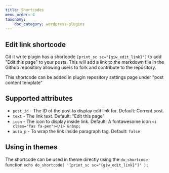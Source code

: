 ```yaml
---
title: Shortcodes
menu_order: 4
taxonomy:
    doc_category: wordpress-plugins
---
```


## Edit link shortcode

Git it write plugin has a shortcode `[print_sc sc="{giw_edit_link}"]` to add "Edit this page" to your posts. This will add a link to the markdown file in the Github repository allowing users to fork and contribute to the repository.

This shortcode can be added in plugin repository settings page under "post content template"

## Supported attributes

* `post_id` - The ID of the post to display edit link for. Default: Current post.
* `text` - The link text. Default: "Edit this page"
* `icon` - The icon to display inside link. Default: A fontawesome icon `<i class="fas fa-pen"></i> &nbsp; `
* `auto_p` - To wrap the link inside paragraph tag. Default: `false`

## Using in themes

The shortcode can be used in theme directly using the `do_shortcode` function `echo do_shortcode( '[print_sc sc="{giw_edit_link}"]' );`
